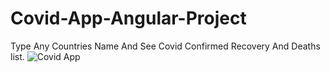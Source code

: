 # Covid-App-Angular-Project 
Type Any Countries Name And See Covid Confirmed Recovery And Deaths list.
![Covid App](https://i.postimg.cc/1XkW9hVz/1st.png)
